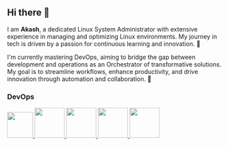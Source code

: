 ## Hi there 👋

I am **Akash**, a dedicated Linux System Administrator with extensive experience in managing and optimizing Linux environments. My journey in tech is driven by a passion for continuous learning and innovation. 🎯

I'm currently mastering DevOps, aiming to bridge the gap between development and operations as an Orchestrator of transformative solutions. My goal is to streamline workflows, enhance productivity, and drive innovation through automation and collaboration. 🚀

### DevOps

<p float="left">
 </a>
    <a href="https://www.redhat.com/" target="_blank" >
    <img src="https://www.logolynx.com/images/logolynx/02/025e86036ed8636d0afdde52c7eb9b20.jpeg" height="60" />
  </a>
  
   </a>
    <a href="https://www.redhat.com/" target="_blank" >
    <img src="https://www.ezylinux.com/wp-content/uploads/2009/08/redhat-linux.png" height="70" />
  </a>

   </a>
    <a href="https://www.docker.com/" target="_blank" >
    <img src="https://raw.githubusercontent.com/itsksaurabh/itsksaurabh/master/assets/docker.gif" height="70" />
  </a>

   </a>
    <a href="https://www.jenkins.io/" target="_blank" >
    <img src="https://e7.pngegg.com/pngimages/458/372/png-clipart-man-in-gray-suit-jacket-illustration-jenkins-logo-icons-logos-emojis-tech-companies-thumbnail.png" height="70" />
  </a>

   </a>
    <a href="https://www.gitlab.com/" target="_blank" >
    <img src="https://media4.giphy.com/media/v1.Y2lkPTc5MGI3NjExaXEzNm9hY3hxOTh6aDUxZzYzNno2NTM3ZXR2bjgzOWY4dHN1YndrZiZlcD12MV9pbnRlcm5hbF9naWZfYnlfaWQmY3Q9cw/hqrdSW7r1DFsDZwSnR/giphy.webp" height="70" />
  </a>

</p>




